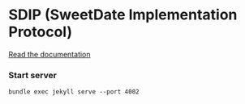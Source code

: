 # SDIP (SweetDate Implementation Protocol) 

[Read the documentation](https://sweetdate-calendar.github.io/sd_protocol)

### Start server
```
bundle exec jekyll serve --port 4002
```

